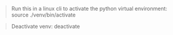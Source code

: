 > Run this in a linux cli to activate the python virtual environment:
source ./venv/bin/activate

> Deactivate venv:
deactivate
